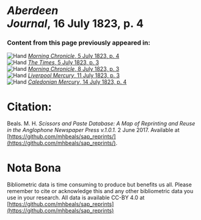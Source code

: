 # *Aberdeen Journal*, 16 July 1823, p. 4  
  
### Content from this page previously appeared in:  
![Hand](http://scissorsandpaste.net/wp-content/uploads/2017/06/smallhandpointer.png) [*Morning Chronicle*, 5 July 1823, p. 4](https://mhbeals.github.io/sap_html/Morning-Chronicle/Morning-Chronicle-5-July-1823-p-4)  
![Hand](http://scissorsandpaste.net/wp-content/uploads/2017/06/smallhandpointer.png) [*The Times*, 5 July 1823, p. 3](https://mhbeals.github.io/sap_html/The-Times/The-Times-5-July-1823-p-3)  
![Hand](http://scissorsandpaste.net/wp-content/uploads/2017/06/smallhandpointer.png) [*Morning Chronicle*, 8 July 1823, p. 3](https://mhbeals.github.io/sap_html/Morning-Chronicle/Morning-Chronicle-8-July-1823-p-3)  
![Hand](http://scissorsandpaste.net/wp-content/uploads/2017/06/smallhandpointer.png) [*Liverpool Mercury*, 11 July 1823, p. 3](https://mhbeals.github.io/sap_html/Liverpool-Mercury/Liverpool-Mercury-11-July-1823-p-3)  
![Hand](http://scissorsandpaste.net/wp-content/uploads/2017/06/smallhandpointer.png) [*Caledonian Mercury*, 14 July 1823, p. 4](https://mhbeals.github.io/sap_html/Caledonian-Mercury/Caledonian-Mercury-14-July-1823-p-4)  


# Citation: 

Beals. M. H. *Scissors and Paste Database: A Map of Reprinting and Reuse in the Anglophone Newspaper Press v.1.0.1.* 2 June 2017. Available at [https://github.com/mhbeals/sap_reprints/](https://github.com/mhbeals/sap_reprints/). 

# Nota Bona

Bibliometric data is time consuming to produce but benefits us all. Please remember to cite or acknowledge this and any other bibliometric data you use in your research. All data is available CC-BY 4.0 at [https://github.com/mhbeals/sap_reprints](https://github.com/mhbeals/sap_reprints)